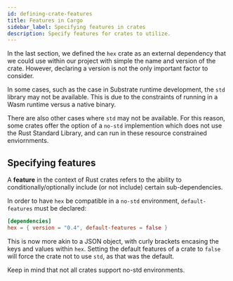 ```yaml
---
id: defining-crate-features
title: Features in Cargo
sidebar_label: Specifying features in crates
description: Specify features for crates to utilize.
---
```


In the last section, we defined the `hex` crate as an external dependency that we could use within our project with simple the name and version of the crate.  However, declaring a version is not the only important factor to consider.

In some cases, such as the case in Substrate runtime development, the `std` library may not be available.  This is due to the constraints of running in a Wasm runtime versus a native binary.

There are also other cases where `std` may not be available.  For this reason, some crates offer the option of a `no-std` implemention which does not use the Rust Standard Library, and can run in these resource constrained enviornments.

## Specifying features

A **feature** in the context of Rust crates refers to the ability to conditionally/optionally include (or not include) certain sub-dependencies.

In order to have `hex` be compatible in a `no-std` environment, `default-features` must be declared:

```toml
[dependencies]
hex = { version = "0.4", default-features = false }
```

This is now more akin to a JSON object, with curly brackets encasing the keys and values within `hex`. Setting the default features of a crate to `false` will force the crate not to use `std`, as that was the default.

Keep in mind that not all crates support no-std environments.
